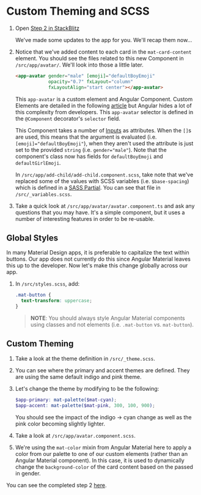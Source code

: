 # Custom Theming and SCSS

1. Open [Step 2 in StackBlitz](https://stackblitz.com/edit/step-2?file=src%2Fapp%2Fadd-child%2Fadd-child.component.ts)

    We've made some updates to the app for you. We'll recap them now...
    
1. Notice that we've added content to each card in the `mat-card-content` element. You should see the
files related to this new Component in `/src/app/avatar/`. We'll look into those a little later.

    ```html
    <app-avatar gender="male" [emoji]="defaultBoyEmoji"
                opacity="0.7" fxLayout="column"
                fxLayoutAlign="start center"></app-avatar>
    ```
    This `app-avatar` is a custom element and Angular Component. Custom Elements are detailed in the
    following [article](https://developers.google.com/web/fundamentals/web-components/customelements)
    but Angular hides a lot of this complexity from developers. This `app-avatar` selector is
    defined in the `@Component` decorator's `selector` field.
    
    This Component takes a number of [Inputs](https://angular.io/guide/component-interaction#pass-data-from-parent-to-child-with-input-binding)
    as attributes. When the `[]`s are used, this means that the argument is evaluated
    (i.e. `[emoji]="defaultBoyEmoji"`), when they aren't used the attribute is just set to the
    provided `string` (i.e. `gender="male"`). Note that the component's class now has fields for
    `defaultBoyEmoji` and `defaultGirlEmoji`.
    
    In `/src/app/add-child/add-child.component.scss`, take note that we've replaced some of the
    values with SCSS variables (i.e. `$base-spacing`) which is defined in a 
    [SASS Partial](https://sass-lang.com/guide). You can see that file in `/src/_variables.scss`.

1. Take a quick look at `/src/app/avatar/avatar.component.ts` and ask any questions that you
may have. It's a simple component, but it uses a number of interesting features in order to
be re-usable.

## Global Styles

In many Material Design apps, it is preferable to capitalize the text within buttons. Our app
does not currently do this since Angular Material leaves this up to the developer. Now let's
make this change globally across our app.

1. In `/src/styles.scss`, add:

    ```scss
    .mat-button {
      text-transform: uppercase;
    }
    ```
    > **NOTE**: You should always style Angular Material components using classes and not elements
     (i.e. `.mat-button` vs. `mat-button`).

## Custom Theming

1. Take a look at the theme definition in `/src/_theme.scss`.
1. You can see where the primary and accent themes are defined. They are using the same default
indigo and pink theme.
1. Let's change the theme by modifying to be the following:

    ```scss
    $app-primary: mat-palette($mat-cyan);
    $app-accent: mat-palette($mat-pink, 300, 100, 900);
    ```
    You should see the impact of the indigo -> cyan change as well as the pink color becoming
    slightly lighter.

1. Take a look at `/src/app/avatar.component.scss`.
1. We're using the `mat-color` mixin from Angular Material here to apply a color from our palette
to one of our custom elements (rather than an Angular Material component). In this case, it
is used to dynamically change the `background-color` of the card content based on the passed in
gender. 

You can see the completed step 2 [here](https://stackblitz.com/edit/step-2-complete?file=src%2F_theme.scss).
